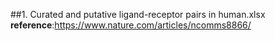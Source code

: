 ##1. Curated and putative ligand-receptor pairs in human.xlsx
<strong>reference</strong>:https://www.nature.com/articles/ncomms8866/
